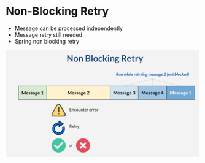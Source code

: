 
# Non-Blocking Retry

* Message can be processed independently 
* Message retry still needed
* Spring non blocking retry

![img_4.png](img_4.png)